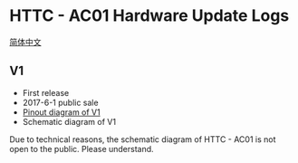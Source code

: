 # HTTC - AC01 Hardware Update Logs
[简体中文](https://heltec-automation.readthedocs.io/zh_CN/latest/cubecell/htcc-ac01/hardware_update_log.html)
## V1

- First release
- 2017-6-1 public sale
- [Pinout diagram of V1](http://resource.heltec.cn/download/CubeCell/Capsule/HTCC-AC01_PinoutDiagram.pdf)
- Schematic diagram of V1

Due to technical reasons, the schematic diagram of HTTC - AC01 is not open to the public. Please understand.